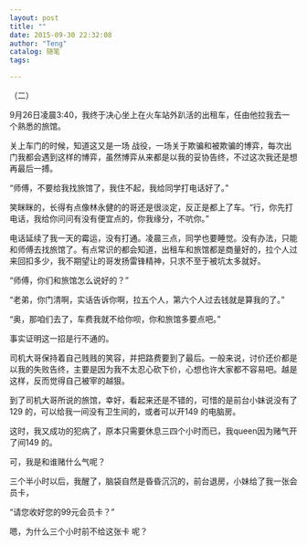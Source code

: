 ```yaml
---
layout: post
title: ""
date: 2015-09-30 22:32:08
author: "Teng"
catalog: 随笔
tags: 

---
```

（二）

9月26日凌晨3:40，我终于决心坐上在火车站外趴活的出租车，任由他拉我去一个熟悉的旅馆。

关上车门的时候，知道这又是一场 战役，一场关于欺骗和被欺骗的博弈，每次出门我都会遇到这样的博弈，虽然博弈从来都是以我的妥协告终，不过这次我还是想再最后一搏。

“师傅，不要给我找旅馆了，我住不起，我给同学打电话好了。”

笑眯眯的，长得有点像林永健的的哥还是很淡定，反正是都上了车。“行，你先打电话，我给你问问有没有便宜点的，你我缘分，不吭你。”

电话延续了我一天的霉运，没有打通。凌晨三点，同学也要睡觉。没有办法，只能和师傅去找旅馆了。有点常识的都会知道，出租车和旅馆都是商量好的，拉个人过来回扣多少，我不期望让的哥发扬雷锋精神，只求不至于被坑太多就好。

“师傅，你们和旅馆怎么说好的？”

“老弟，你门清啊，实话告诉你啊，拉五个人，第六个人过去钱就是算我的了。”

“奥，那咱们去了，车费我就不给你呗，你和旅馆多要点吧。”

事实证明这一招是行不通的。

司机大哥保持着自己贱贱的笑容，并把路费要到了最后。一般来说，讨价还价都是以我的失败告终，主要是因为我不太忍心砍下价，心想也许大家都不容易吧。越是这样，反而觉得自己被宰的越狠。

到了司机大哥所说的旅馆，幸好，看起来还是不错的，可惜的是前台小妹说没有了129 的，可以给我一间没有卫生间的，或者可以开149 的电脑房。

这时，我又成功的犯病了，原本只需要休息三四个小时而已，我queen因为赌气开了间149 的。

可，我是和谁赌什么气呢？

三个半小时以后，我醒了，脑袋自然是昏昏沉沉的，前台退房，小妹给了我一张会员卡，

“请您收好您的99元会员卡？”

嗯，为什么三个小时前不给这张卡 呢？